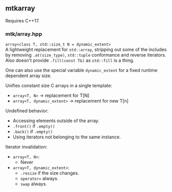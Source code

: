 ## mtkarray

Requires C++17.

### mtk/array.hpp
`array<class T, std::size_t N = dynamic_extent>` <br>
A lightweight replacement for `std::array`, stripping out some of the includes by removing
`.at(size_type)`, `std::tuple` conformance and reverse iterators. Also doesn't provide `.fill(const T&)`
as `std::fill` is a thing.

One can also use the special variable `dynamic_extent` for a fixed runtime dependent array size.

Unifies constant size C arrays in a single template:
- `array<T, N>` -> replacement for T\[N\]
- `array<T, dynamic_extent>` -> replacement for new T\[n\]

Undefined behavior:
- Accessing elements outside of the array.
- `.front()` if `.empty()`
- `.back()` if `.empty()`
- Using iterators not belonging to the same instance.

Iterator invalidation:
- `array<T, N>`:
    - Never
- `array<T, dynamic_extent>`:
    - `.resize` if the size changes.
    - `operator=` always.
    - `swap` always.
